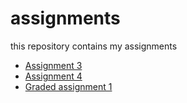 # assignments
this repository contains my assignments 
* [Assignment 3](https://github.com/EvelinedeVeld/assignments/blob/master/assignment3-checkpoint.ipynb)
* [Assignment 4](https://github.com/EvelinedeVeld/assignments/blob/master/assignment4-checkpoint.ipynb)
* [Graded assignment 1](https://github.com/EvelinedeVeld/assignments/blob/master/Graded_assignment1%20(1)-checkpoint.ipynb)
